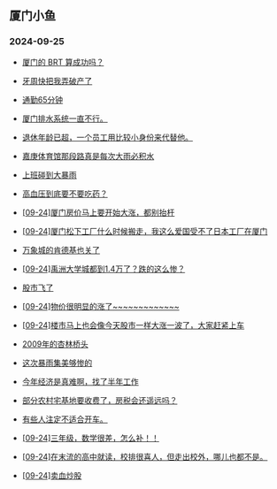 ## 厦门小鱼 
### 2024-09-25

+ [厦门的 BRT 算成功吗？](http://bbs.xmfish.com/read-htm-tid-18246301.html)

+ [牙周快把我弄破产了](http://bbs.xmfish.com/read-htm-tid-18246277.html)

+ [通勤65分钟](http://bbs.xmfish.com/read-htm-tid-18246304.html)

+ [厦门排水系统一直不行。](http://bbs.xmfish.com/read-htm-tid-18246308.html)

+ [退休年龄已超，一个员工用比较小身份来代替他。](http://bbs.xmfish.com/read-htm-tid-18246278.html)

+ [嘉庚体育馆那段路真是每次大雨必积水](http://bbs.xmfish.com/read-htm-tid-18246380.html)

+ [上班碰到大暴雨](http://bbs.xmfish.com/read-htm-tid-18246296.html)

+ [高血压到底要不要吃药？](http://bbs.xmfish.com/read-htm-tid-18246343.html)

+ [[09-24]厦门房价马上要开始大涨，都别抬杆](http://bbs.xmfish.com/read-htm-tid-18246315.html)

+ [[09-24]厦门松下工厂什么时候搬走，我这么爱国受不了日本工厂在厦门](http://bbs.xmfish.com/read-htm-tid-18246330.html)

+ [万象城的肯德基也关了](http://bbs.xmfish.com/read-htm-tid-18246478.html)

+ [[09-24]禹洲大学城都到1.4万了？跌的这么惨？](http://bbs.xmfish.com/read-htm-tid-18246471.html)

+ [股市飞了](http://bbs.xmfish.com/read-htm-tid-18246392.html)

+ [[09-24]物价很明显的涨了~~~~~~~~~~~~~](http://bbs.xmfish.com/read-htm-tid-18246417.html)

+ [[09-24]楼市马上也会像今天股市一样大涨一波了，大家赶紧上车](http://bbs.xmfish.com/read-htm-tid-18246465.html)

+ [2009年的杏林桥头](http://bbs.xmfish.com/read-htm-tid-18246541.html)

+ [这次暴雨集美够惨的](http://bbs.xmfish.com/read-htm-tid-18246427.html)

+ [今年经济是真难啊，找了半年工作](http://bbs.xmfish.com/read-htm-tid-18246569.html)

+ [部分农村宅基地要收费了，房税会还遥远吗？](http://bbs.xmfish.com/read-htm-tid-18246484.html)

+ [有些人注定不适合开车。](http://bbs.xmfish.com/read-htm-tid-18246553.html)

+ [[09-24]三年级，数学很差，怎么补！！](http://bbs.xmfish.com/read-htm-tid-18246509.html)

+ [[09-24]在末流的高中就读，校排很喜人，但走出校外，哪儿也都不是。](http://bbs.xmfish.com/read-htm-tid-18246502.html)

+ [[09-24]卖血炒股](http://bbs.xmfish.com/read-htm-tid-18246458.html)

